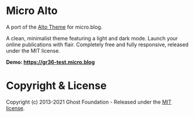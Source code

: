 # Micro Alto

A port of the [Alto Theme](https://alto.ghost.io) for micro.blog.  

A clean, minimalist theme featuring a light and dark mode. Launch your online publications with flair. Completely free and fully responsive, released under the MIT license.

**Demo: https://gr36-test.micro.blog**


# Copyright & License

Copyright (c) 2013-2021 Ghost Foundation - Released under the [MIT license](LICENSE).
